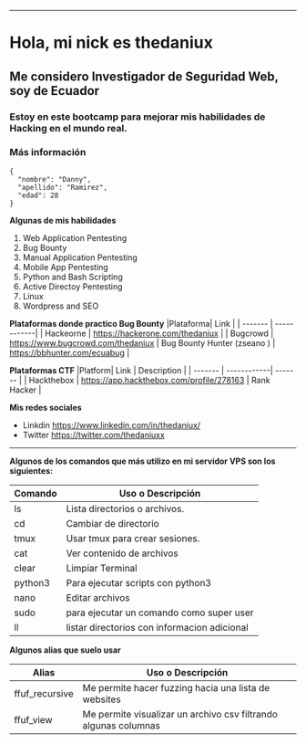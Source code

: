 ***
# Hola, mi nick es thedaniux
## Me considero Investigador de Seguridad Web, soy de **Ecuador**
### Estoy en este bootcamp para mejorar mis habilidades de Hacking en el mundo real.

### Más  información

```
{
  "nombre": "Danny",
  "apellido": "Ramirez",
  "edad": 28
}
```

**Algunas de mis habilidades**

1. Web Application Pentesting 
2. Bug Bounty 
3. Manual Application Pentesting
4. Mobile App Pentesting
5. Python and Bash Scripting
6. Active Directoy Pentesting
7. Linux
8. Wordpress and SEO

**Plataformas donde practico Bug Bounty**
|Plataforma| Link |
| -------   | ------------|
| Hackeorne | https://hackerone.com/thedaniux |
| Bugcrowd  | https://www.bugcrowd.com/thedaniux
| Bug Bounty Hunter (zseano ) |  https://bbhunter.com/ecuabug |

**Plataformas CTF**
|Platform| Link | Description | 
| -------   | ------------| ------- | 
| Hackthebox | https://app.hackthebox.com/profile/278163 | Rank Hacker | 

**Mis redes sociales**
- Linkdin https://www.linkedin.com/in/thedaniux/
- Twitter https://twitter.com/thedaniuxx

***

**Algunos de los comandos que más utilizo en mi servidor VPS son los siguientes:**

|Comando    | Uso o Descripción |
| -------   | ------------- |
|ls         | Lista directorios o archivos.                |
|cd         | Cambiar de directorio                        |
|tmux       | Usar tmux para crear sesiones.               |
|cat        | Ver contenido de archivos                    |
|clear      | Limpiar Terminal                             |
|python3    |Para ejecutar scripts con python3             |
|nano       | Editar archivos                              |
|sudo       | para ejecutar un comando como super user     |
|ll         | listar directorios con informacion adicional |

**Algunos alias que suelo usar**

|Alias    | Uso o Descripción |
| -------   | ------------- |
|ffuf_recursive | Me permite hacer fuzzing hacia una lista de websites |
|ffuf_view  | Me permite visualizar un archivo csv filtrando algunas columnas |



